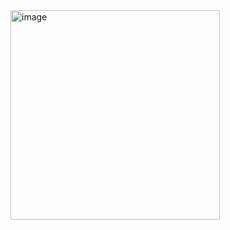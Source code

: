 <img width="335" alt="image" src="https://user-images.githubusercontent.com/75510135/153755482-39e1eca3-2dbb-4d03-aeb5-93dea1655cee.png">
